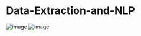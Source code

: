# Data-Extraction-and-NLP
![image](https://github.com/AnurupaK/Data-Extraction-and-NLP/assets/114801457/200c2eb4-b341-4b20-bc7e-c84defb1e555)
![image](https://github.com/AnurupaK/Data-Extraction-and-NLP/assets/114801457/170df75c-f0a1-4b10-aa3f-b61e7d7623b4)
